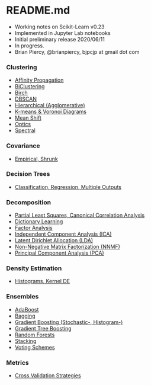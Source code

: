 # README.md
- Working notes on Scikit-Learn v0.23
- Implemented in Jupyter Lab notebooks
- Initial preliminary release 2020/06/11
- In progress.
- Brian Piercy, @brianpiercy, bjpcjp at gmail dot com

### **Clustering**
- [Affinity Propagation](clustering-affinity-propagation.ipynb)
- [BiClustering](clustering-biclustering.ipynb)
- [Birch](clustering-birch.ipynb)
- [DBSCAN](clustering-dbscan.ipynb)
- [Hierarchical (Agglomerative)](clustering-hierarchical.ipynb)
- [K-means & Voronoi Diagrams](clustering-kmeans.ipynb)
- [Mean Shift](clustering-mean-shift.ipynb)
- [Optics](clustering-optics.ipynb)
- [Spectral](clustering-spectral.ipynb)

### **Covariance**
- [Empirical, Shrunk](covariance.ipynb)

### **Decision Trees**
- [Classification, Regression, Multiple Outputs](decision-trees.ipynb)

### **Decomposition**
- [Partial Least Squares, Canonical Correlation Analysis](cross-decomposition.ipynb)
- [Dictionary Learning](decomposition-dictionary-learning.ipynb)
- [Factor Analysis](decomposition-FA.ipynb)
- [Independent Component Analysis (ICA)](decomposition-ICA.ipynb)
- [Latent Dirichlet Allocation (LDA)](decomposition-LDA.ipynb)
- [Non-Negative Matrix Factorization (NNMF)](decomposition-NNMF.ipynb)
- [Principal Component Analysis (PCA)](decomposition-PCA.ipynb)

### **Density Estimation**
- [Histograms, Kernel DE](density-estimation.ipynb)

### **Ensembles**
- [AdaBoost](ensembles-adaboost.ipynb)
- [Bagging](ensembles-bagging.ipynb)
- [Gradient Boosting (Stochastic-, Histogram-)](ensembles-gradient-boosting.ipynb)
- [Gradient Tree Boosting](ensembles-gradient-tree-boosting.ipynb)
- [Random Forests](ensembles-random-forests.ipynb)
- [Stacking](ensembles-stacking.ipynb)
- [Voting Schemes](ensembles-voting.ipynb)

### **Metrics**
- [Cross Validation Strategies](metrics-cross-validation.ipynb)
